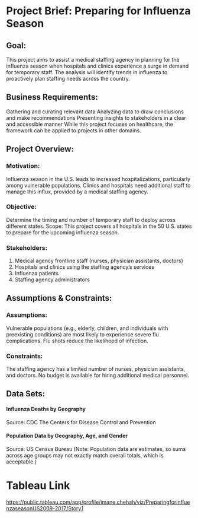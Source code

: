 # Project Brief: Preparing for Influenza Season
## Goal:
This project aims to assist a medical staffing agency in planning for the influenza season when hospitals and clinics experience a surge in demand for temporary staff. The analysis will identify trends in influenza to proactively plan staffing needs across the country.

## Business Requirements:
Gathering and curating relevant data
Analyzing data to draw conclusions and make recommendations
Presenting insights to stakeholders in a clear and accessible manner
While this project focuses on healthcare, the framework can be applied to projects in other domains.

## Project Overview:
### Motivation:
Influenza season in the U.S. leads to increased hospitalizations, particularly among vulnerable populations. Clinics and hospitals need additional staff to manage this influx, provided by a medical staffing agency.
### Objective: 
Determine the timing and number of temporary staff to deploy across different states.
Scope: This project covers all hospitals in the 50 U.S. states to prepare for the upcoming influenza season.
### Stakeholders:
1. Medical agency frontline staff (nurses, physician assistants, doctors)
2. Hospitals and clinics using the staffing agency’s services
3. Influenza patients
4. Staffing agency administrators

## Assumptions & Constraints:
### Assumptions:
Vulnerable populations (e.g., elderly, children, and individuals with preexisting conditions) are most likely to experience severe flu complications.
Flu shots reduce the likelihood of infection.
### Constraints:
The staffing agency has a limited number of nurses, physician assistants, and doctors.
No budget is available for hiring additional medical personnel.

## Data Sets:
#### Influenza Deaths by Geography
Source: CDC
The Centers for Disease Control and Prevention 
#### Population Data by Geography, Age, and Gender
Source: US Census Bureau
(Note: Population data are estimates, so sums across age groups may not exactly match overall totals, which is acceptable.)
# Tableau Link 
https://public.tableau.com/app/profile/imane.chehah/viz/PreparingforinfluenzaseasonUS2009-2017/Story1
